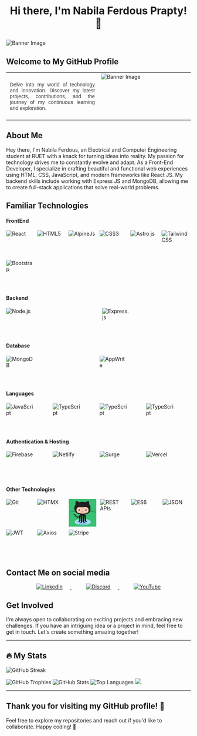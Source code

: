 # <p align="center">Hi there, I'm Nabila Ferdous Prapty! 👋</p>


<img src="https://raw.githubusercontent.com/NabilaFerdousPrapty/NabilaFerdousPrapty/main/images/NabilaFerdousBanner.gif" alt="Banner Image" style="max-width: 100%; height: auto;">






## Welcome to My GitHub Profile
<table style="width: 100%; border-collapse: collapse;">
    <tr>
        <td style="width: 50%; padding: 10px; vertical-align: top;">
            <p style="font-family: Arial, sans-serif; font-size: 14px; color: #333; text-align: justify;">
                Delve into my world of technology and innovation. Discover my latest projects, contributions, and the journey of my continuous learning and exploration.
            </p>
        </td>
        <td style="width: 50%; vertical-align: top;">
            <img src="https://i.ibb.co.com/w7m3zzG/output-onlinegiftools-1.gif" alt="Banner Image" style="max-height: 200px; width: 100%;">
        </td>
    </tr>
</table>


## About Me

Hey there, I'm Nabila Ferdous, an Electrical and Computer Engineering student at RUET with a knack for turning ideas into reality. My passion for technology drives me to constantly evolve and adapt. As a Front-End Developer, I specialize in crafting beautiful and functional web experiences using HTML, CSS, JavaScript, and modern frameworks like React JS. My backend skills include working with Express JS and MongoDB, allowing me to create full-stack applications that solve real-world problems.

## Familiar Technologies

#### FrontEnd
<div style="display: grid; grid-template-columns: repeat(auto-fit, minmax(75px, 1fr)); gap: 5px;">
    <img src="https://media4.giphy.com/media/RJzm826vu7WbJvBtxX/giphy.gif?cid=6c09b952yehfpm7f3rtcd302yll171oepwriu70ygwlmskh0&ep=v1_internal_gif_by_id&rid=giphy.gif&ct=s" alt="React" width="75" height="75">
    <img src="https://i.ibb.co.com/357FvPmB/html-1.gif" alt="HTML5" width="75" height="75">
    <img src="https://www.markusantonwolf.com/topics/alpine-js/alpinejs-logo.svg" alt="AlpineJs" width="75" height="75">
    <img src="https://media.giphy.com/media/fsEaZldNC8A1PJ3mwp/giphy.gif" alt="CSS3" width="75" height="75">
    <img src="https://astro.build/assets/press/astro-icon-light-gradient.png" alt="Astro js" width="75" height="75">
    <img src="https://trapfether.gallerycdn.vsassets.io/extensions/trapfether/tailwind-raw-reorder/3.2.0/1706903284985/Microsoft.VisualStudio.Services.Icons.Default" alt="Tailwind CSS" width="75" height="75">
    <img src="https://miro.medium.com/v2/resize:fit:512/1*6fzxZyDPD_8RRsmHpQr-vw.gif" alt="Bootstrap" width="75" height="75">
</div>

#### Backend 
<div style="display: grid; grid-template-columns: repeat(auto-fit, minmax(75px, 1fr)); gap: 20px;">
    <img src="https://i.ibb.co/Y7vCq2w/224550089-f2541ade-c5c6-4afa-8538-51a8dda4e23b.gif" alt="Node.js" width="75" height="75">
    <img src="https://i.ibb.co/ZVqZbGz/expressjs.gif" alt="Express.js" width="75" height="75">
</div>

#### Database
<div style="display: grid; grid-template-columns: repeat(auto-fit, minmax(75px, 1fr)); gap: 5px;">
    <img src="https://miro.medium.com/v2/resize:fit:1150/0*GTTsEc-bsWoqcOoM.gif" alt="MongoDB" width="75" height="75">
    <img src="https://pbs.twimg.com/profile_images/1804158035142529024/lGG-qHr7_400x400.jpg" alt="AppWrite" width="75" height="75">
</div>

#### Languages 
<div style="display: grid; grid-template-columns: repeat(auto-fit, minmax(75px, 1fr)); gap: 5px;">
    <img src="https://media.tenor.com/TReUojNlZ6wAAAAi/js-javascript.gif" alt="JavaScript" width="75" height="75">
    <img src="https://cdn3d.iconscout.com/3d/free/thumb/free-typescript-3d-icon-download-in-png-blend-fbx-gltf-file-formats--microsoft-logo-angular-language-javascript-static-type-coding-lang-pack-logos-icons-7577992.png" alt="TypeScript" width="75" height="75">
    <img src="https://content-media-cdn.codefinity.com/articles/a0f1335e-376d-411e-acb0-a0ccaea31862/ctocpp.gif" alt="TypeScript" width="75" height="75">
    <img src="https://assets-v2.lottiefiles.com/a/62e02bc6-116f-11ee-aeb0-077c335b3c67/XpwfUikILP.gif" alt="TypeScript" width="75" height="75">
    
</div>

#### Authentication & Hosting
<div style="display: grid; grid-template-columns: repeat(auto-fit, minmax(75px, 1fr)); gap: 5px;">
    <img src="https://cdn.dribbble.com/users/6295/screenshots/2923288/firebaseload.gif"  alt="Firebase" width="75" height="75">
    <img src="https://cdn.sanity.io/images/o0o2tn5x/production/853f17bcb1c0c264dab052006ef61fcf2893987f-1200x675.gif?" alt="Netlify" width="75" height="75">
    <img src="https://i.pinimg.com/originals/42/42/6c/42426c87c13178f2fb2c390037ddb9fa.gif" alt="Surge" width="75" height="75">
    <img src="https://miro.medium.com/v2/resize:fit:1400/0*YA1PkhijqVKXdDye.gif" alt="Vercel" width="75" height="75">
</div>

#### Other Technologies
<div style="display: grid; grid-template-columns: repeat(auto-fit, minmax(75px, 1fr)); gap: 8px;">
    <img src="https://media.tenor.com/F_aIpdp3hEwAAAAi/git-github.gif" alt="Git" width="75" height="75">
    <img src="https://yon.fun/content/images/2023/08/image-9.png" alt="HTMX" width="75" height="75">
    <img src="https://raw.githubusercontent.com/Potential17/Potential17/master/github-logo-octocat-.gif" alt="GitHub" width="75" height="75">
    <img src="https://media.lordicon.com/icons/wired/flat/1330-rest-api.gif" alt="REST APIs" width="75" height="75">
    <img src="https://ih1.redbubble.net/image.344706868.3811/tst,small,845x845-pad,1000x1000,f8f8f8.u3.jpg" alt="ES6" width="75" height="75">
    <img src="https://media.lordicon.com/icons/wired/flat/1320-json.gif" alt="JSON" width="75" height="75">
    <img src="https://lh4.googleusercontent.com/proxy/WLvt5lbV4YdD7eQoXkM3QKjG_Yh-vtqit6hort3OmEnx7NCBKE3MZASCr4iWlqVGIt1_OjIBtTMJuzzYjLJbpxObKUPVC4qgewnxV3T4GMKk-uBuahUAKJs" alt="JWT" width="75" height="75">
    <img src="https://encrypted-tbn0.gstatic.com/images?q=tbn:ANd9GcRaTyuFXQDDOUPdafq8kkiBQ1Ai-ovU_avXecDIkszkPTeOxZ5R8H8g99xl6vRfQH-w4BA&usqp=CAU" alt="Axios" width="75" height="75">
<!--     <img src="https://tanstack.com/_build/assets/logo-color-600w-Er4SOkq1.png" alt="TanStack Query" width="100" height="100"> -->
    <img src="https://cdn.dribbble.com/users/920/screenshots/3031540/untitled-3.gif" alt="Stripe" width="75" height="75">
<!--     <img src="https://futurestartup.b-cdn.net/wp-content/uploads/2018/02/SSL-commerz-Web_GIF-1.gif" alt="SSLCOMMERZ" width="150" height="150"> -->
</div>

## Contact Me on social media

<p align="center">
  <a href="https://www.linkedin.com/in/nabila-ferdous">
    <img src="https://raw.githubusercontent.com/maurodesouza/profile-readme-generator/master/src/assets/icons/social/linkedin/default.svg" alt="LinkedIn" style="margin: 0 20px;">
  </a>
    &nbsp;&nbsp;&nbsp;&nbsp;
  <a href="http://discordapp.com/users/980519241738489917">
    <img src="https://raw.githubusercontent.com/maurodesouza/profile-readme-generator/master/src/assets/icons/social/discord/default.svg" alt="Discord" style="margin: 0 20px;">
  </a>
    &nbsp;&nbsp;&nbsp;&nbsp;
  <a href="https://www.youtube.com/@nabilaprapty5408">
    <img src="https://raw.githubusercontent.com/maurodesouza/profile-readme-generator/master/src/assets/icons/social/youtube/default.svg" alt="YouTube" style="margin: 0 20px;">
  </a>
</p>



## Get Involved

I'm always open to collaborating on exciting projects and embracing new challenges. If you have an intriguing idea or a project in mind, feel free to get in touch. Let's create something amazing together!

---

## 🔥 My Stats

![GitHub Streak](https://github-readme-streak-stats.herokuapp.com/?user=NabilaFerdousPrapty&theme=dark&hide_border=false)

![GitHub Trophies](https://github-profile-trophy.vercel.app/?username=NabilaFerdousPrapty&theme=darkhub&no-frame=true&margin-w=15)
![GitHub Stats](https://github-readme-stats.vercel.app/api?username=NabilaFerdousPrapty&show_icons=true&theme=radical)
![Top Languages](https://github-readme-stats.vercel.app/api/top-langs/?username=NabilaFerdousPrapty&layout=compact&theme=radical)
![](https://komarev.com/ghpvc/?username=NabilaFerdousPrapty&style=flat-square)
<!-- ![Snake animation](https://raw.githubusercontent.com/NabilaFerdousPrapty/NabilaFerdousPrapty/main/snake.svg) -->

---

## Thank you for visiting my GitHub profile! 🙌

Feel free to explore my repositories and reach out if you'd like to collaborate. Happy coding! 🚀
